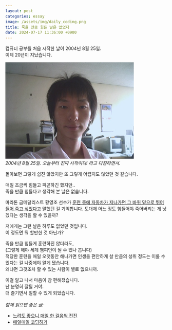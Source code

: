 ```yaml
---
layout: post
categories: essay
image: /assets/img/daily_coding.png
title: 죽을 만큼 힘든 날은 없었다
date: 2024-07-17 11:36:00 +0900
---
```


컴퓨터 공부를 처음 시작한 날이 2004년 8월 25일.  
이제 20년이 지났습니다.

![2004년 연구실에서](/assets/img/2004.png)  
*2004년 8월 25일. 오늘부터 진짜 시작이다! 라고 다짐하면서.*

돌아보면 그렇게 쉽진 않았지만 또 그렇게 어렵지도 않았던 것 같습니다.

매일 조금씩 힘들고 피곤하긴 했지만..  
죽을 만큼 힘들다고 생각해 본 날은 없습니다.

마라톤 금메달리스트 황영조 선수가 [훈련 중에 자동차가 지나가면 그 바퀴 밑으로 뛰어들어 죽고 싶었다](https://m.hankookilbo.com/News/Read/200511040015063396)고 말했던 걸 기억합니다. 도대체 어느 정도 힘들어야 죽어버리는 게 낫겠다는 생각을 할 수 있을까?

저에게는 그런 날은 하루도 없었던 것입니다.  
이 정도면 뭐 할만한 것 아닌가?

죽을 만큼 힘들게 훈련하진 않더라도,  
(그렇게 해야 세계 챔피언이 될 수 있나 봅니다)  
적당한 훈련을 매일 오랫동안 해나가면 인생을 편안하게 살 만큼의 성취 정도는 이룰 수 있다는 걸 나중에야 알게 됐습니다.  
왜냐면 그것조차 할 수 있는 사람이 별로 없으니까.

이걸 알고 나서 마음이 참 편해졌습니다.  
난 분명히 잘될 거야.  
더 즐기면서 일할 수 있게 되었습니다.
<br>
<br>
*함께 읽으면 좋은 글:*
* [느려도 좋으니 매일 한 걸음씩 전진](/essay/2022/07/04/slow-steady.html)
* [매일매일 코딩하기](/essay/2022/01/05/daily-coding.html)